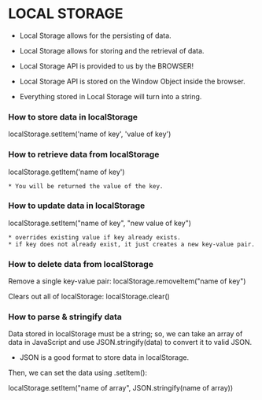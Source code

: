 # LOCAL STORAGE

* Local Storage allows for the persisting of data. 

* Local Storage allows for storing and the retrieval of data. 

* Local Storage API is provided to us by the BROWSER! 

* Local Storage API is stored on the Window Object inside the browser. 

* Everything stored in Local Storage will turn into a string. 

### How to store data in localStorage

localStorage.setItem('name of key', 'value of key')


### How to retrieve data from localStorage

localStorage.getItem('name of key')

    * You will be returned the value of the key. 


### How to update data in localStorage

localStorage.setItem("name of key", "new value of key")

    * overrides existing value if key already exists.
    * if key does not already exist, it just creates a new key-value pair. 


### How to delete data from localStorage

Remove a single key-value pair:
    localStorage.removeItem("name of key")

Clears out all of localStorage:
    localStorage.clear()


### How to parse & stringify data 

Data stored in localStorage must be a string; so, we can take an array of data in JavaScript and use JSON.stringify(data) to convert it to valid JSON. 

* JSON is a good format to store data in localStorage.

Then, we can set the data using .setItem():

localStorage.setItem("name of array", JSON.stringify(name of array))

